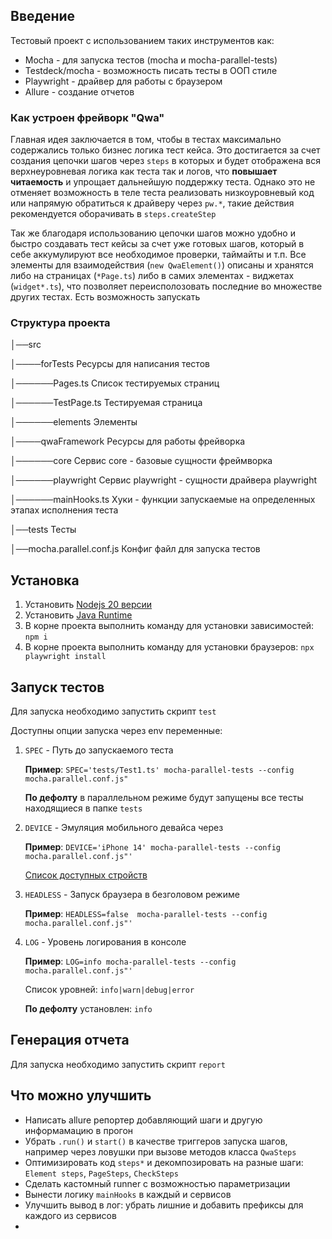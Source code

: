## Введение

Тестовый проект с использованием таких инструментов как:

-   Mocha - для запуска тестов (mocha и mocha-parallel-tests)
-   Testdeck/mocha - возможность писать тесты в ООП стиле
-   Playwright - драйвер для работы с браузером
-   Allure - создание отчетов

### Как устроен фрейворк "Qwa"

Главная идея заключается в том, чтобы в тестах максимально содержались только бизнес логика тест кейса.
Это достигается за счет создания цепочки шагов через `steps` в которых и будет отображена вся верхнеуровневая логика как теста так и логов, что **повышает читаемость** и упрощает дальнейшую поддержку теста.
Однако это не отменяет возможность в теле теста реализовать низкоуровневый код или напрямую обратиться к драйверу через `pw.*`, такие действия рекомендуется оборачивать в `steps.createStep`

Так же благодаря использованию цепочки шагов можно удобно и быстро создавать тест кейсы за счет уже готовых шагов, который в себе аккумулируют все необходимое проверки, таймайты и т.п.
Все элементы для взаимодействия (`new QwaElement()`) описаны и хранятся либо на страницах (`*Page.ts`) либо в самих элементах - виджетах (`widget*.ts`), что позволяет переисполозовать последние во множестве других тестах.
Есть возможность запускать

### Структура проекта

│──src  

│────forTests Ресурсы для написания тестов

│──────Pages.ts Список тестируемых страниц

│──────TestPage.ts Тестируемая страница

│──────elements Элементы

│────qwaFramework Ресурсы для работы фрейворка

│──────core Сервис core - базовые сущности фреймворка

│──────playwright Сервис playwright - сущности драйвера playwright

│──────mainHooks.ts Хуки - функции запускаемые на определенных этапах исполнения теста

│──tests Тесты

│──mocha.parallel.conf.js Конфиг файл для запуска тестов


## Установка

1. Установить [Nodejs 20 версии](https://nodejs.org/en)
2. Установить [Java Runtime](https://www.java.com/en/download/manual.jsp)
3. В корне проекта выполнить команду для установки зависимостей: `npm i`
4. В корне проекта выполнить команду для установки браузеров: `npx playwright install`

## Запуск тестов

Для запуска необходимо запустить скрипт `test`

Доступны опции запуска через env переменные:

1. `SPEC` - Путь до запускаемого теста

    **Пример**: `SPEC='tests/Test1.ts' mocha-parallel-tests --config mocha.parallel.conf.js"`

    **По дефолту** в параллельном режиме будут запущены все тесты находящиеся в папке `tests`

2. `DEVICE` - Эмуляция мобильного девайса через

    **Пример**: `DEVICE='iPhone 14' mocha-parallel-tests --config mocha.parallel.conf.js"'`

    [Cписок доступных стройств](https://github.com/microsoft/playwright/blob/main/packages/playwright-core/src/server/deviceDescriptorsSource.json)

3. `HEADLESS` - Запуск браузера в безголовом режиме

    **Пример**: `HEADLESS=false  mocha-parallel-tests --config mocha.parallel.conf.js"'`

4. `LOG` - Уровень логирования в консоле

    **Пример**: `LOG=info mocha-parallel-tests --config mocha.parallel.conf.js"'`

    Список уровней: `info|warn|debug|error`

    **По дефолту** установлен: `info`

## Генерация отчета

Для запуска необходимо запустить скрипт `report`

## Что можно улучшить

-   Написать allure репортер добавляющий шаги и другую информамацию в прогон
-   Убрать `.run()` и `start()` в качестве триггеров запуска шагов, например через ловушки при вызове методов класса `QwaSteps`
-   Оптимизировать код `steps*` и декомпозировать на разные шаги: `Element steps`, `PageSteps`, `CheckSteps`
-   Сделать кастомный runner с возможностью параметризации
-   Вынести логику `mainHooks` в каждый и сервисов
-   Улучшить вывод в лог: убрать лишние и добавить префиксы для каждого из сервисов
-
